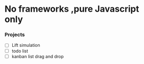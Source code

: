 # No frameworks ,pure Javascript only 

### Projects
- [ ] Lift simulation
- [ ] todo list
- [ ] kanban list drag and drop